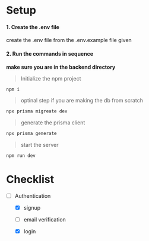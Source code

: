 # Setup
#### 1. Create the .env file
  create the .env file from the .env.example file given

#### 2. Run the commands in sequence
**make sure you are in the backend directory**
> Initialize the npm project
```bash
npm i
```

> optinal step if you are making the db from scratch
```bash
npx prisma migreate dev 
```

> generate the prisma client
```bash
npx prisma generate
```

> start the server
```bash
npm run dev
```
# Checklist
- [ ] Authentication
  - [x] signup
  - [ ] email verification
  - [x] login

